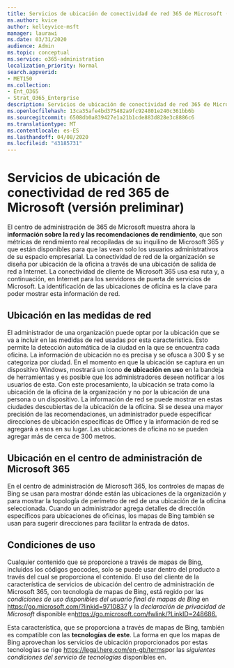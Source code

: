 ```yaml
---
title: Servicios de ubicación de conectividad de red 365 de Microsoft (versión preliminar)
ms.author: kvice
author: kelleyvice-msft
manager: laurawi
ms.date: 03/31/2020
audience: Admin
ms.topic: conceptual
ms.service: o365-administration
localization_priority: Normal
search.appverid:
- MET150
ms.collection:
- Ent_O365
- Strat_O365_Enterprise
description: Servicios de ubicación de conectividad de red 365 de Microsoft (versión preliminar)
ms.openlocfilehash: 13ca35afe4bd375482a9fc924801e240c361bb6b
ms.sourcegitcommit: 6508db0a839427e1a21b1cde883d828e3c8886c6
ms.translationtype: MT
ms.contentlocale: es-ES
ms.lasthandoff: 04/08/2020
ms.locfileid: "43185731"
---
```

# <a name="microsoft-365-network-connectivity-location-services-preview"></a>Servicios de ubicación de conectividad de red 365 de Microsoft (versión preliminar)

El centro de administración de 365 de Microsoft muestra ahora la **información sobre la red y las recomendaciones de rendimiento**, que son métricas de rendimiento real recopiladas de su inquilino de Microsoft 365 y que están disponibles para que las vean solo los usuarios administrativos de su espacio empresarial. La conectividad de red de la organización se diseña por ubicación de la oficina a través de una ubicación de salida de red a Internet. La conectividad de cliente de Microsoft 365 usa esa ruta y, a continuación, en Internet para los servidores de puerta de servicios de Microsoft. La identificación de las ubicaciones de oficina es la clave para poder mostrar esta información de red.

## <a name="location-in-network-measurements"></a>Ubicación en las medidas de red

El administrador de una organización puede optar por la ubicación que se va a incluir en las medidas de red usadas por esta característica. Esto permite la detección automática de la ciudad en la que se encuentra cada oficina. La información de ubicación no es precisa y se ofusca a 300 $ y se categoriza por ciudad. En el momento en que la ubicación se captura en un dispositivo Windows, mostrará un icono **de ubicación en uso** en la bandeja de herramientas y es posible que los administradores deseen notificar a los usuarios de esta. Con este procesamiento, la ubicación se trata como la ubicación de la oficina de la organización y no por la ubicación de una persona o un dispositivo. La información de red se puede mostrar en estas ciudades descubiertas de la ubicación de la oficina. Si se desea una mayor precisión de las recomendaciones, un administrador puede especificar direcciones de ubicación específicas de Office y la información de red se agregará a esos en su lugar. Las ubicaciones de oficina no se pueden agregar más de cerca de 300 metros.

## <a name="location-in-the-microsoft-365-admin-center"></a>Ubicación en el centro de administración de Microsoft 365

En el centro de administración de Microsoft 365, los controles de mapas de Bing se usan para mostrar dónde están las ubicaciones de la organización y para mostrar la topología de perímetro de red de una ubicación de la oficina seleccionada. Cuando un administrador agrega detalles de dirección específicos para ubicaciones de oficinas, los mapas de Bing también se usan para sugerir direcciones para facilitar la entrada de datos.

## <a name="terms-of-use"></a>Condiciones de uso

Cualquier contenido que se proporcione a través de mapas de Bing, incluidos los códigos geocodes, solo se puede usar dentro del producto a través del cual se proporciona el contenido. El uso del cliente de la característica de servicios de ubicación del centro de administración de Microsoft 365, con tecnología de mapas de Bing, está regido por las _condiciones de uso disponibles del usuario final de mapas de Bing_ en <https://go.microsoft.com/?linkid=9710837> y la _declaración de privacidad de Microsoft_ disponible en<https://go.microsoft.com/fwlink/?LinkID=248686.>

Esta característica, que se proporciona a través de mapas de Bing, también es compatible con las **tecnologías de este**. La forma en que los mapas de Bing aprovechan los servicios de ubicación proporcionados por estas tecnologías se rige <https://legal.here.com/en-gb/terms>por las _siguientes condiciones del servicio de tecnologías_ disponibles en.
